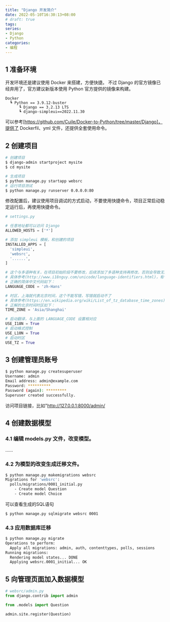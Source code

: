 ```yaml
---
title: "Django 开发简介"
date: 2022-05-10T16:30:13+08:00
# draft: true
tags:
series:
- Django
- Python
categories:
- 编程
---
```


## 1 准备环境

开发环境还是建议使用 Docker 来搭建，方便快捷。
不过 Django 的官方镜像已经弃用了，官方建议新版本使用 Python 官方提供的镜像来构建。

```
Docker
  ┗ Python == 3.9.12-buster
      ┗ Django == 3.2.13 LTS
      ┗ django-simpleui==2022.11.30
```

可以参考[https://github.com/Cuile/Docker-to-Python/tree/master/Django]，提供了 Dockerfil、yml 文件，还提供全套使用命令。


## 2 创建项目

```bash
# 创建项目
$ django-admin startproject mysite
$ cd mysite

# 生成项目
$ python manage.py startapp websrc
# 运行项目测试
$ python manage.py runserver 0.0.0.0:80
```

修改配置后，建议使用项目调试的方式启动，不要使用快捷命令，项目正常启动稳定运行后，再使用快捷命令。

```python
# settings.py

# 任意地址都可以访问 Django
ALLOWED_HOSTS = ['*'] 

# 添加 simpleui 模板，和创建的项目
INSTALLED_APPS = [
  'simpleui',
  'websrc',
  '......',
]

# 这个与多语种有关，在项目初始阶段不要修改，后续添加了多语种支持再修改，否则会导致无法启动。
# 具体参考(http://www.i18nguy.com/unicode/language-identifiers.html)，有个傻逼教程，上来就改成 zh-CN 果然导致项目无法正常启动。
# 正确的简体中文代码如下：
LANGUAGE_CODE = 'zh-Hans'

# 时区，上海就代表北京时间，这个不能写错，写错就启动不了
# 具体参考(https://en.wikipedia.org/wiki/List_of_tz_database_time_zones)，这里是标准的，有个傻逼教程非给写成 Asia/Beijing 导致怎么都起不来，太TMD的二逼了。
# 正解的北京时间时区如下：
TIME_ZONE = 'Asia/Shanghai'

# 启动翻译，与上面的 LANGUAGE_CODE 设置相对应
USE_I18N = True
# 启动格式控制
USE_L10N = True
# 启动时区
USE_TZ = True
```

## 3 创建管理员账号

```bash
$ python manage.py createsuperuser
Username: admin
Email address: admin@example.com
Password: **********
Password (again): *********
Superuser created successfully.
```
访问项目链接，比如"http://127.0.0.1:8000/admin/

## 4 创建数据模型

### 4.1 编辑 models.py 文件，改变模型。

......

### 4.2 为模型的改变生成迁移文件。

```bash
$ python manage.py makemigrations websrc
Migrations for 'websrc':
  polls/migrations/0001_initial.py
    - Create model Question
    - Create model Choice
```
可以查看生成的SQL语句
```bash
$ python manage.py sqlmigrate websrc 0001
```

### 4.3 应用数据库迁移

```bash
$ python manage.py migrate
Operations to perform:
  Apply all migrations: admin, auth, contenttypes, polls, sessions
Running migrations:
  Rendering model states... DONE
  Applying websrc.0001_initial... OK
```

## 5 向管理页面加入数据模型

```python
# websrc/admin.py
from django.contrib import admin

from .models import Question

admin.site.register(Question)
```